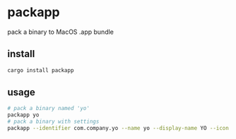 # packapp
pack a binary to MacOS .app bundle

## install
```bash
cargo install packapp
```

## usage
```bash
# pack a binary named 'yo'
packapp yo
# pack a binary with settings
packapp --identifier com.company.yo --name yo --display-name YO --icon icon.icns --version "1.0.0" yo
```

